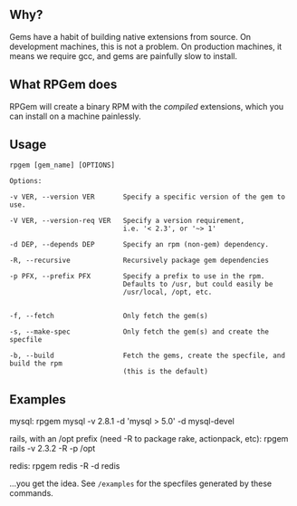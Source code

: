 ## Why?

Gems have a habit of building native extensions from source.
On development machines, this is not a problem.
On production machines, it means we require gcc, and
gems are painfully slow to install.


## What RPGem does

RPGem will create a binary RPM with the *compiled* extensions,
which you can install on a machine painlessly.

## Usage

    rpgem [gem_name] [OPTIONS]

    Options:

    -v VER, --version VER       Specify a specific version of the gem to use.

    -V VER, --version-req VER   Specify a version requirement,
                                i.e. '< 2.3', or '~> 1'

    -d DEP, --depends DEP       Specify an rpm (non-gem) dependency.

    -R, --recursive             Recursively package gem dependencies

    -p PFX, --prefix PFX        Specify a prefix to use in the rpm.
                                Defaults to /usr, but could easily be
                                /usr/local, /opt, etc.


    -f, --fetch                 Only fetch the gem(s)

    -s, --make-spec             Only fetch the gem(s) and create the specfile

    -b, --build                 Fetch the gems, create the specfile, and build the rpm
                                (this is the default)

## Examples

mysql:
    rpgem mysql -v 2.8.1 -d 'mysql > 5.0' -d mysql-devel

rails, with an /opt prefix (need -R to package rake, actionpack, etc):
    rpgem rails -v 2.3.2 -R -p /opt

redis:
    rpgem redis -R -d redis

...you get the idea.  See `/examples` for the specfiles generated by these commands.

